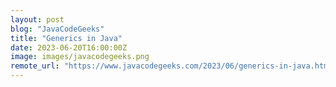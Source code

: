 ```yaml
---
layout: post
blog: "JavaCodeGeeks"
title: "Generics in Java"
date: 2023-06-20T16:00:00Z
image: images/javacodegeeks.png
remote_url: "https://www.javacodegeeks.com/2023/06/generics-in-java.html"
---
```

